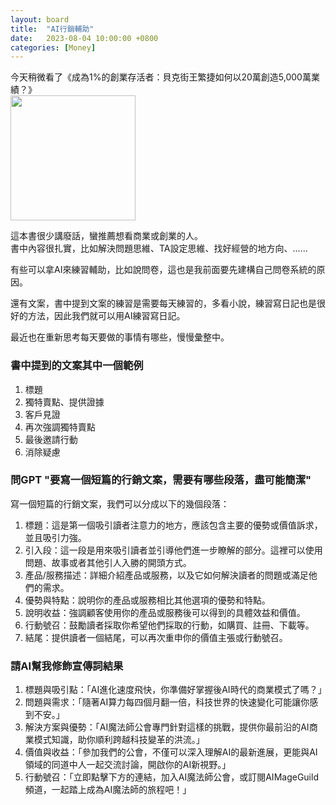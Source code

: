 ```yaml
---
layout: board
title:  "AI行銷輔助"
date:   2023-08-04 10:00:00 +0800
categories: [Money]
---
```


今天稍微看了《成為1%的創業存活者：貝克街王繁捷如何以20萬創造5,000萬業績？》  
<img src="https://www.books.com.tw/img/001/088/13/0010881351.jpg" height="200">

這本書很少講廢話，蠻推薦想看商業或創業的人。  
書中內容很扎實，比如解決問題思維、TA設定思維、找好經營的地方向、......

有些可以拿AI來練習輔助，比如說問卷，這也是我前面要先建構自己問卷系統的原因。

還有文案，書中提到文案的練習是需要每天練習的，多看小說，練習寫日記也是很好的方法，因此我們就可以用AI練習寫日記。

最近也在重新思考每天要做的事情有哪些，慢慢彙整中。

### 書中提到的文案其中一個範例
1. 標題
1. 獨特賣點、提供證據
1. 客戶見證
1. 再次強調獨特賣點
1. 最後邀請行動
1. 消除疑慮

### 問GPT "要寫一個短篇的行銷文案，需要有哪些段落，盡可能簡潔"
寫一個短篇的行銷文案，我們可以分成以下的幾個段落：
1. 標題：這是第一個吸引讀者注意力的地方，應該包含主要的優勢或價值訴求，並且吸引力強。
1. 引入段：這一段是用來吸引讀者並引導他們進一步瞭解的部分。這裡可以使用問題、故事或者其他引人入勝的開頭方式。
1. 產品/服務描述：詳細介紹產品或服務，以及它如何解決讀者的問題或滿足他們的需求。
1. 優勢與特點：說明你的產品或服務相比其他選項的優勢和特點。
1. 說明收益：強調顧客使用你的產品或服務後可以得到的具體效益和價值。
1. 行動號召：鼓勵讀者採取你希望他們採取的行動，如購買、註冊、下載等。
1. 結尾：提供讀者一個結尾，可以再次重申你的價值主張或行動號召。

### 請AI幫我修飾宣傳詞結果
1. 標題與吸引點：「AI進化速度飛快，你準備好掌握後AI時代的商業模式了嗎？」
1. 問題與需求：「隨著AI算力每四個月翻一倍，科技世界的快速變化可能讓你感到不安。」
1. 解決方案與優勢：「AI魔法師公會專門針對這樣的挑戰，提供你最前沿的AI商業模式知識，助你順利跨越科技變革的洪流。」
1. 價值與收益：「參加我們的公會，不僅可以深入理解AI的最新進展，更能與AI領域的同道中人一起交流討論，開啟你的AI新視野。」
1. 行動號召：「立即點擊下方的連結，加入AI魔法師公會，或訂閱AIMageGuild頻道，一起踏上成為AI魔法師的旅程吧！」